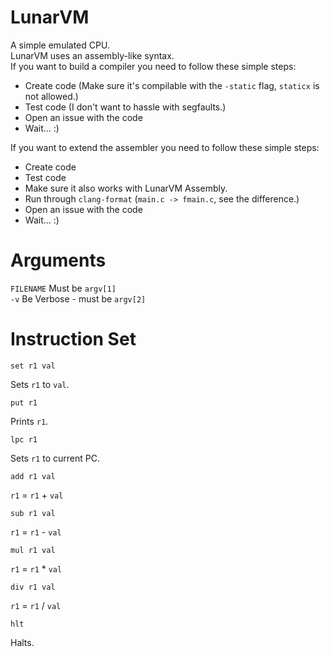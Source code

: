 # LunarVM
A simple emulated CPU.<br>
LunarVM uses an assembly-like syntax.<br>
If you want to build a compiler you need to follow these simple steps:
- Create code (Make sure it's compilable with the `-static` flag, `staticx` is not allowed.)
- Test code (I don't want to hassle with segfaults.)
- Open an issue with the code
- Wait... :)

If you want to extend the assembler you need to follow these simple steps:
- Create code
- Test code
- Make sure it also works with LunarVM Assembly.
- Run through `clang-format` (`main.c -> fmain.c`, see the difference.)
- Open an issue with the code
- Wait... :)

# Arguments
`FILENAME` Must be `argv[1]`<br>
`-v` Be Verbose - must be `argv[2]`<br>

# Instruction Set
```
set r1 val
```
Sets `r1` to `val`.<br>
```
put r1
```
Prints `r1`.<br>
```
lpc r1
```
Sets `r1` to current PC.<br>
```
add r1 val
```
`r1` = `r1` + `val`<br>
```
sub r1 val
```
`r1` = `r1` - `val`<br>
```
mul r1 val
```
`r1` = `r1` * `val`<br>
```
div r1 val
```
`r1` = `r1` / `val`<br>
```
hlt
```
Halts.